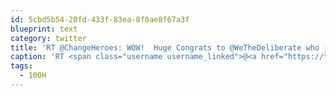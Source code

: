 ```yaml
---
id: 5cbd5b54-20fd-433f-83ea-8f0ae8f67a3f
blueprint: text
category: twitter
title: 'RT @ChangeHeroes: WOW!  Huge Congrats to @WeTheDeliberate who just raised over $10K on the @ChangeHeroes platform to build a school!  #100H…'
caption: 'RT <span class="username username_linked">@<a href="https://twitter.com/ChangeHeroes" title="Change Heroes">ChangeHeroes</a></span>: WOW!  Huge Congrats to <span class="username username_linked">@<a href="https://twitter.com/WeTheDeliberate" title="We The Deliberate">WeTheDeliberate</a></span> who just raised over $10K on the <span class="username username_linked">@<a href="https://twitter.com/ChangeHeroes" title="Change Heroes">ChangeHeroes</a></span> platform to build a school!  #100H…'
tags:
  - 100H
---
```

